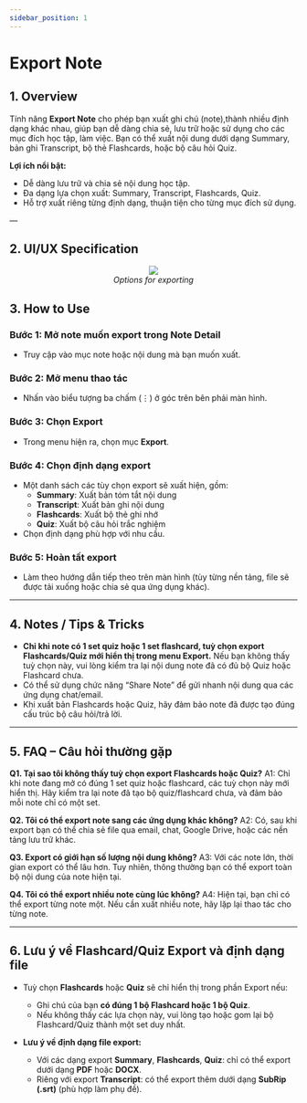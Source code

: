 ```yaml
---
sidebar_position: 1
---
```


# Export Note

## 1. Overview

Tính năng **Export Note** cho phép bạn xuất ghi chú (note),thành nhiều định dạng khác nhau, giúp bạn dễ dàng chia sẻ, lưu trữ hoặc sử dụng cho các mục đích học tập, làm việc. Bạn có thể xuất nội dung dưới dạng Summary, bản ghi Transcript, bộ thẻ Flashcards, hoặc bộ câu hỏi Quiz.

**Lợi ích nổi bật:**

- Dễ dàng lưu trữ và chia sẻ nội dung học tập.
- Đa dạng lựa chọn xuất: Summary, Transcript, Flashcards, Quiz.
- Hỗ trợ xuất riêng từng định dạng, thuận tiện cho từng mục đích sử dụng.

—

## 2. UI/UX Specification

<p align="center">
<img src="https://pub-661d733d32f14d8684c7617d2f2e3372.r2.dev/docs/export_type.jpg"/>
<br />
<em>Options for exporting</em>
</p>

## 3. How to Use

### Bước 1: Mở note muốn export trong Note Detail

- Truy cập vào mục note hoặc nội dung mà bạn muốn xuất.

### Bước 2: Mở menu thao tác

- Nhấn vào biểu tượng ba chấm (⋮) ở góc trên bên phải màn hình.

### Bước 3: Chọn **Export**

- Trong menu hiện ra, chọn mục **Export**.

### Bước 4: Chọn định dạng export

- Một danh sách các tùy chọn export sẽ xuất hiện, gồm:
  - **Summary**: Xuất bản tóm tắt nội dung
  - **Transcript**: Xuất bản ghi nội dung
  - **Flashcards**: Xuất bộ thẻ ghi nhớ
  - **Quiz**: Xuất bộ câu hỏi trắc nghiệm
- Chọn định dạng phù hợp với nhu cầu.

### Bước 5: Hoàn tất export

- Làm theo hướng dẫn tiếp theo trên màn hình (tùy từng nền tảng, file sẽ được tải xuống hoặc chia sẻ qua ứng dụng khác).

---

## 4. Notes / Tips & Tricks

- **Chỉ khi note có 1 set quiz hoặc 1 set flashcard, tuỳ chọn export Flashcards/Quiz mới hiển thị trong menu Export.**
  Nếu bạn không thấy tuỳ chọn này, vui lòng kiểm tra lại nội dung note đã có đủ bộ Quiz hoặc Flashcard chưa.
- Có thể sử dụng chức năng “Share Note” để gửi nhanh nội dung qua các ứng dụng chat/email.
- Khi xuất bản Flashcards hoặc Quiz, hãy đảm bảo note đã được tạo đúng cấu trúc bộ câu hỏi/trả lời.

---

## 5. FAQ – Câu hỏi thường gặp

**Q1. Tại sao tôi không thấy tuỳ chọn export Flashcards hoặc Quiz?**
A1: Chỉ khi note đang mở có đúng 1 set quiz hoặc flashcard, các tuỳ chọn này mới hiển thị. Hãy kiểm tra lại note đã tạo bộ quiz/flashcard chưa, và đảm bảo mỗi note chỉ có một set.

**Q2. Tôi có thể export note sang các ứng dụng khác không?**
A2: Có, sau khi export bạn có thể chia sẻ file qua email, chat, Google Drive, hoặc các nền tảng lưu trữ khác.

**Q3. Export có giới hạn số lượng nội dung không?**
A3: Với các note lớn, thời gian export có thể lâu hơn. Tuy nhiên, thông thường bạn có thể export toàn bộ nội dung của note hiện tại.

**Q4. Tôi có thể export nhiều note cùng lúc không?**
A4: Hiện tại, bạn chỉ có thể export từng note một. Nếu cần xuất nhiều note, hãy lặp lại thao tác cho từng note.

---

## 6. Lưu ý về Flashcard/Quiz Export và định dạng file

- Tuỳ chọn **Flashcards** hoặc **Quiz** sẽ chỉ hiển thị trong phần Export nếu:

  - Ghi chú của bạn **có đúng 1 bộ Flashcard hoặc 1 bộ Quiz**.
  - Nếu không thấy các lựa chọn này, vui lòng tạo hoặc gom lại bộ Flashcard/Quiz thành một set duy nhất.

- **Lưu ý về định dạng file export:**
  - Với các dạng export **Summary**, **Flashcards**, **Quiz**: chỉ có thể export dưới dạng **PDF** hoặc **DOCX**.
  - Riêng với export **Transcript**: có thể export thêm dưới dạng **SubRip (.srt)** (phù hợp làm phụ đề).
